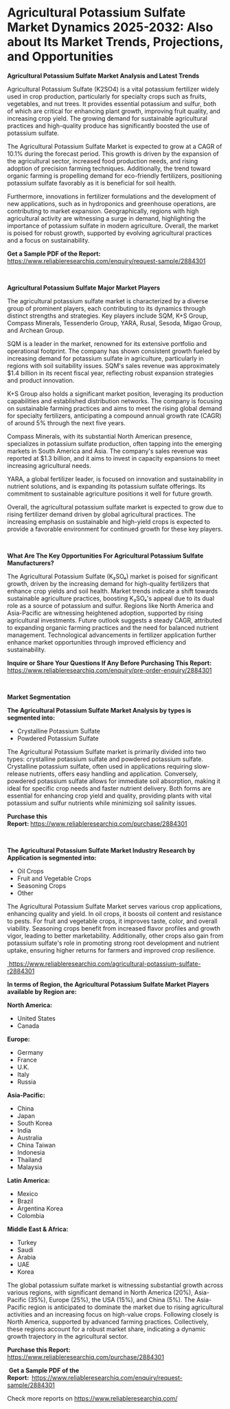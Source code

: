 <p><h1>Agricultural Potassium Sulfate Market Dynamics 2025-2032: Also about Its Market Trends, Projections, and Opportunities</h1></p><p><strong>Agricultural Potassium Sulfate Market Analysis and Latest Trends</strong></p>
<p><p>Agricultural Potassium Sulfate (K2SO4) is a vital potassium fertilizer widely used in crop production, particularly for specialty crops such as fruits, vegetables, and nut trees. It provides essential potassium and sulfur, both of which are critical for enhancing plant growth, improving fruit quality, and increasing crop yield. The growing demand for sustainable agricultural practices and high-quality produce has significantly boosted the use of potassium sulfate.</p><p>The Agricultural Potassium Sulfate Market is expected to grow at a CAGR of 10.1% during the forecast period. This growth is driven by the expansion of the agricultural sector, increased food production needs, and rising adoption of precision farming techniques. Additionally, the trend toward organic farming is propelling demand for eco-friendly fertilizers, positioning potassium sulfate favorably as it is beneficial for soil health.</p><p>Furthermore, innovations in fertilizer formulations and the development of new applications, such as in hydroponics and greenhouse operations, are contributing to market expansion. Geographically, regions with high agricultural activity are witnessing a surge in demand, highlighting the importance of potassium sulfate in modern agriculture. Overall, the market is poised for robust growth, supported by evolving agricultural practices and a focus on sustainability.</p></p>
<p><strong>Get a Sample PDF of the Report:&nbsp;</strong> <a href="https://www.reliableresearchiq.com/enquiry/request-sample/2884301?utm_campaign=2999&utm_medium=2&utm_source=Github&utm_content=ia&utm_term=13032025&utm_id=agricultural-potassium-sulfate">https://www.reliableresearchiq.com/enquiry/request-sample/2884301</a></p>
<p>&nbsp;</p>
<p><strong>Agricultural Potassium Sulfate Major Market Players</strong></p>
<p><p>The agricultural potassium sulfate market is characterized by a diverse group of prominent players, each contributing to its dynamics through distinct strengths and strategies. Key players include SQM, K+S Group, Compass Minerals, Tessenderlo Group, YARA, Rusal, Sesoda, Migao Group, and Archean Group.</p><p>SQM is a leader in the market, renowned for its extensive portfolio and operational footprint. The company has shown consistent growth fueled by increasing demand for potassium sulfate in agriculture, particularly in regions with soil suitability issues. SQM's sales revenue was approximately $1.4 billion in its recent fiscal year, reflecting robust expansion strategies and product innovation.</p><p>K+S Group also holds a significant market position, leveraging its production capabilities and established distribution networks. The company is focusing on sustainable farming practices and aims to meet the rising global demand for specialty fertilizers, anticipating a compound annual growth rate (CAGR) of around 5% through the next five years.</p><p>Compass Minerals, with its substantial North American presence, specializes in potassium sulfate production, often tapping into the emerging markets in South America and Asia. The company's sales revenue was reported at $1.3 billion, and it aims to invest in capacity expansions to meet increasing agricultural needs.</p><p>YARA, a global fertilizer leader, is focused on innovation and sustainability in nutrient solutions, and is expanding its potassium sulfate offerings. Its commitment to sustainable agriculture positions it well for future growth.</p><p>Overall, the agricultural potassium sulfate market is expected to grow due to rising fertilizer demand driven by global agricultural practices. The increasing emphasis on sustainable and high-yield crops is expected to provide a favorable environment for continued growth for these key players.</p></p>
<p>&nbsp;</p>
<p><strong>What Are The Key Opportunities For Agricultural Potassium Sulfate Manufacturers?</strong></p>
<p><p>The Agricultural Potassium Sulfate (K₂SO₄) market is poised for significant growth, driven by the increasing demand for high-quality fertilizers that enhance crop yields and soil health. Market trends indicate a shift towards sustainable agriculture practices, boosting K₂SO₄'s appeal due to its dual role as a source of potassium and sulfur. Regions like North America and Asia-Pacific are witnessing heightened adoption, supported by rising agricultural investments. Future outlook suggests a steady CAGR, attributed to expanding organic farming practices and the need for balanced nutrient management. Technological advancements in fertilizer application further enhance market opportunities through improved efficiency and sustainability.</p></p>
<p><strong>Inquire or Share Your Questions If Any Before Purchasing This Report:</strong> <a href="https://www.reliableresearchiq.com/enquiry/pre-order-enquiry/2884301?utm_campaign=2999&utm_medium=2&utm_source=Github&utm_content=ia&utm_term=13032025&utm_id=agricultural-potassium-sulfate">https://www.reliableresearchiq.com/enquiry/pre-order-enquiry/2884301</a></p>
<p>&nbsp;</p>
<p><strong>Market Segmentation</strong></p>
<p><strong>The Agricultural Potassium Sulfate Market Analysis by types is segmented into:</strong></p>
<p><ul><li>Crystalline Potassium Sulfate</li><li>Powdered Potassium Sulfate</li></ul></p>
<p><p>The Agricultural Potassium Sulfate market is primarily divided into two types: crystalline potassium sulfate and powdered potassium sulfate. Crystalline potassium sulfate, often used in applications requiring slow-release nutrients, offers easy handling and application. Conversely, powdered potassium sulfate allows for immediate soil absorption, making it ideal for specific crop needs and faster nutrient delivery. Both forms are essential for enhancing crop yield and quality, providing plants with vital potassium and sulfur nutrients while minimizing soil salinity issues.</p></p>
<p><strong>Purchase this Report:&nbsp;</strong><a href="https://www.reliableresearchiq.com/purchase/2884301?utm_campaign=2999&utm_medium=2&utm_source=Github&utm_content=ia&utm_term=13032025&utm_id=agricultural-potassium-sulfate">https://www.reliableresearchiq.com/purchase/2884301</a></p>
<p>&nbsp;</p>
<p><strong>The Agricultural Potassium Sulfate Market Industry Research by Application is segmented into:</strong></p>
<p><ul><li>Oil Crops</li><li>Fruit and Vegetable Crops</li><li>Seasoning Crops</li><li>Other</li></ul></p>
<p><p>The Agricultural Potassium Sulfate Market serves various crop applications, enhancing quality and yield. In oil crops, it boosts oil content and resistance to pests. For fruit and vegetable crops, it improves taste, color, and overall viability. Seasoning crops benefit from increased flavor profiles and growth vigor, leading to better marketability. Additionally, other crops also gain from potassium sulfate's role in promoting strong root development and nutrient uptake, ensuring higher returns for farmers and improved crop resilience.</p></p>
<p><a href="https://www.reliableresearchiq.com/agricultural-potassium-sulfate-r2884301?utm_campaign=2999&utm_medium=2&utm_source=Github&utm_content=ia&utm_term=13032025&utm_id=agricultural-potassium-sulfate">&nbsp;https://www.reliableresearchiq.com/agricultural-potassium-sulfate-r2884301</a></p>
<p><strong>In terms of Region, the Agricultural Potassium Sulfate Market Players available by Region are:</strong></p>
<p>
    <p> <strong> North America: </strong>
        <ul>
            <li>United States</li>
            <li>Canada</li>
        </ul>
        </p> 
    <p> <strong> Europe: </strong>
        <ul>
            <li>Germany</li>
            <li>France</li>
            <li>U.K.</li>
            <li>Italy</li>
            <li>Russia</li>
        </ul>
        </p> 
    <p> <strong> Asia-Pacific: </strong>
        <ul>
            <li>China</li>
            <li>Japan</li>
            <li>South Korea</li>
            <li>India</li>
            <li>Australia</li>
            <li>China Taiwan</li>
            <li>Indonesia</li>
            <li>Thailand</li>
            <li>Malaysia</li>
        </ul>
        </p> 
    <p> <strong> Latin America: </strong>
        <ul>
            <li>Mexico</li>
            <li>Brazil</li>
            <li>Argentina Korea</li>
            <li>Colombia</li>
        </ul>
        </p> 
    <p> <strong> Middle East & Africa: </strong>
        <ul>
            <li>Turkey</li>
            <li>Saudi</li>
            <li>Arabia</li>
            <li>UAE</li>
            <li>Korea</li>
        </ul>
    </p>
    </p>
<p><p>The global potassium sulfate market is witnessing substantial growth across various regions, with significant demand in North America (20%), Asia-Pacific (35%), Europe (25%), the USA (15%), and China (5%). The Asia-Pacific region is anticipated to dominate the market due to rising agricultural activities and an increasing focus on high-value crops. Following closely is North America, supported by advanced farming practices. Collectively, these regions account for a robust market share, indicating a dynamic growth trajectory in the agricultural sector.</p></p>
<p><strong>Purchase this Report: </strong><a href="https://www.reliableresearchiq.com/purchase/2884301?utm_campaign=2999&utm_medium=2&utm_source=Github&utm_content=ia&utm_term=13032025&utm_id=agricultural-potassium-sulfate">https://www.reliableresearchiq.com/purchase/2884301</a></p>
<p>&nbsp;<strong>Get a Sample PDF of the Report:&nbsp;&nbsp;</strong><a href="https://www.reliableresearchiq.com/enquiry/request-sample/2884301?utm_campaign=2999&utm_medium=2&utm_source=Github&utm_content=ia&utm_term=13032025&utm_id=agricultural-potassium-sulfate">https://www.reliableresearchiq.com/enquiry/request-sample/2884301</a></p>
<p><strong></strong></p>
<p>Check more reports on <a href="https://www.reliableresearchiq.com/?utm_campaign=2999&utm_medium=2&utm_source=Github&utm_content=ia&utm_term=13032025&utm_id=agricultural-potassium-sulfate">https://www.reliableresearchiq.com/</a></p>